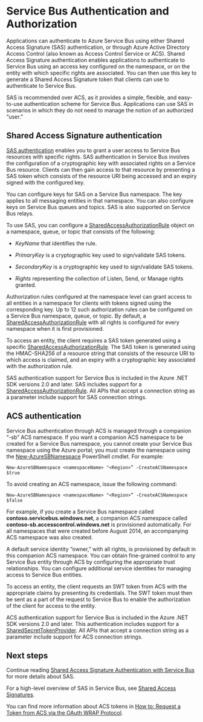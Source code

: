 <properties 
   pageTitle="Service Bus Authentication and Authorization | Microsoft Azure"
   description="Overview of Shared Access Signature (SAS) authentication."
   services="service-bus"
   documentationCenter="na"
   authors="sethmanheim"
   manager="timlt"
   editor="tysonn" />
<tags 
   ms.service="service-bus"
   ms.devlang="na"
   ms.topic="article"
   ms.tgt_pltfrm="na"
   ms.workload="na"
   ms.date="09/04/2015"
   ms.author="sethm" />

# Service Bus Authentication and Authorization

Applications can authenticate to Azure Service Bus using either Shared Access Signature (SAS) authentication, or through Azure Active Directory Access Control (also known as Access Control Service or ACS). Shared Access Signature authentication enables applications to authenticate to Service Bus using an access key configured on the namespace, or on the entity with which specific rights are associated. You can then use this key to generate a Shared Access Signature token that clients can use to authenticate to Service Bus.

SAS is recommended over ACS, as it provides a simple, flexible, and easy-to-use authentication scheme for Service Bus. Applications can use SAS in scenarios in which they do not need to manage the notion of an authorized “user.”

## Shared Access Signature authentication

[SAS authentication](service-bus-sas-overview.md) enables you to grant a user access to Service Bus resources with specific rights. SAS authentication in Service Bus involves the configuration of a cryptographic key with associated rights on a Service Bus resource. Clients can then gain access to that resource by presenting a SAS token which consists of the resource URI being accessed and an expiry signed with the configured key.

You can configure keys for SAS on a Service Bus namespace. The key applies to all messaging entities in that namespace. You can also configure keys on Service Bus queues and topics. SAS is also supported on Service Bus relays.

To use SAS, you can configure a [SharedAccessAuthorizationRule](https://msdn.microsoft.com/library/microsoft.servicebus.messaging.sharedaccessauthorizationrule.aspx) object on a namespace, queue, or topic that consists of the following:

- *KeyName* that identifies the rule.

- *PrimaryKey* is a cryptographic key used to sign/validate SAS tokens.

- *SecondaryKey* is a cryptographic key used to sign/validate SAS tokens.

- *Rights* representing the collection of Listen, Send, or Manage rights granted.

Authorization rules configured at the namespace level can grant access to all entities in a namespace for clients with tokens signed using the corresponding key. Up to 12 such authorization rules can be configured on a Service Bus namespace, queue, or topic. By default, a [SharedAccessAuthorizationRule](https://msdn.microsoft.com/library/microsoft.servicebus.messaging.sharedaccessauthorizationrule.aspx) with all rights is configured for every namespace when it is first provisioned.

To access an entity, the client requires a SAS token generated using a specific [SharedAccessAuthorizationRule](https://msdn.microsoft.com/library/microsoft.servicebus.messaging.sharedaccessauthorizationrule.aspx). The SAS token is generated using the HMAC-SHA256 of a resource string that consists of the resource URI to which access is claimed, and an expiry with a cryptographic key associated with the authorization rule.

SAS authentication support for Service Bus is included in the Azure .NET SDK versions 2.0 and later. SAS includes support for a [SharedAccessAuthorizationRule](https://msdn.microsoft.com/library/microsoft.servicebus.messaging.sharedaccessauthorizationrule.aspx). All APIs that accept a connection string as a parameter include support for SAS connection strings.

## ACS authentication

Service Bus authentication through ACS is managed through a companion “-sb” ACS namespace. If you want a companion ACS namespace to be created for a Service Bus namespace, you cannot create your Service Bus namespace using the Azure portal; you must create the namespace using the [New-AzureSBNamespace](https://msdn.microsoft.com/library/azure/dn495165.aspx) PowerShell cmdlet. For example:

```
New-AzureSBNamespace <namespaceName> "<Region>” -CreateACSNamespace $true
```

To avoid creating an ACS namespace, issue the following command:

```
New-AzureSBNamespace <namespaceName> "<Region>” -CreateACSNamespace $false
```

For example, if you create a Service Bus namespace called **contoso.servicebus.windows.net**, a companion ACS namespace called **contoso-sb.accesscontrol.windows.net** is provisioned automatically. For all namespaces that were created before August 2014, an accompanying ACS namespace was also created.

A default service identity “owner,” with all rights, is provisioned by default in this companion ACS namespace. You can obtain fine-grained control to any Service Bus entity through ACS by configuring the appropriate trust relationships. You can configure additional service identities for managing access to Service Bus entities.

To access an entity, the client requests an SWT token from ACS with the appropriate claims by presenting its credentials. The SWT token must then be sent as a part of the request to Service Bus to enable the authorization of the client for access to the entity.

ACS authentication support for Service Bus is included in the Azure .NET SDK versions 2.0 and later. This authentication includes support for a [SharedSecretTokenProvider](https://msdn.microsoft.com/library/azure/microsoft.servicebus.sharedsecrettokenprovider.aspx). All APIs that accept a connection string as a parameter include support for ACS connection strings.

## Next steps

Continue reading [Shared Access Signature Authentication with Service Bus](service-bus-shared-access-signature-authentication.md) for more details about SAS.

For a high-level overview of SAS in Service Bus, see [Shared Access Signatures](service-bus-sas-overview.md).

You can find more information about ACS tokens in [How to: Request a Token from ACS via the OAuth WRAP Protocol](https://msdn.microsoft.com/library/hh674475.aspx).



